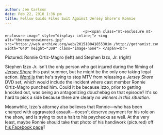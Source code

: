 ```yaml
---
author: Jen Carlson
date: Feb 22, 2010 1:36 pm
title: Fellow Guido Files Suit Against Jersey Shore's Ronnie
---
```


	
										<p><span class="mt-enclosure mt-enclosure-image" style="display: inline;"> <img alt="therearenowinners.jpg" src="https://web.archive.org/web/20151004185530im_/http://gothamist.com/attachments/arts_jen/therearenowinners.jpg" width="640" height="309" class="image-none"> </span><br>
<span class="photo_caption">Pictured: Ronnie Ortiz-Magro (left) and Stephen Izzo, Jr. (right)</span></p>

<p>Stephen Izzo Jr. isn&apos;t the only person who got injured during the filming of <a href="https://web.archive.org/web/20151004185530/http://gothamist.com/tags/jerseyshore"><em>Jersey Shore</em></a> this past summer, but he might be the only one taking legal action. <a href="https://web.archive.org/web/20151004185530/http://www.app.com/article/20100221/NEWS/2210339/1070/NEWS02/Man-asks-judge-to-block-release-of-MTV-s-Jersey-Shore-DVD-set">Word is</a> that he&apos;s trying to stop MTV from releasing a <em>Jersey Shore</em> DVD set, which would include the incident where cast member Ronnie Ortiz-Magro punched him. Could it be because Izzo, prior to getting knocked out, was being an antagonizing douchebag on that episode? It&apos;s so hard to pick a side because there are clearly <em>no winners in this situation</em>.</p>

<p>Meanwhile, Izzo&apos;s attorney also believes that Ronnie&#x2014;who has been charged with aggravated assault&#x2014;doesn&apos;t deserve payment for his role on the show, and is trying to put a halt to his paychecks as well. At the very least, maybe Ronnie should take that photo of his handiwork (pictured) off <a href="https://web.archive.org/web/20151004185530/http://www.facebook.com/search/?q=Ronnie+Ortiz-Magro&amp;init=quick#!/album.php?aid=149831&amp;id=251452721645">his Facebook page</a>?</p>					
										
									
				